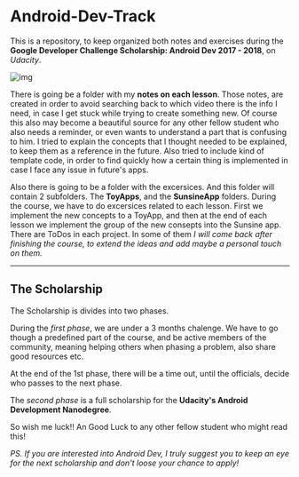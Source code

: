 # Android-Dev-Track
This is a repository, to keep organized both notes and exercises during 
the **Google Developer Challenge Scholarship: Android Dev 2017 - 2018**, on *Udacity*.

![img](https://goo.gl/PJxkRp)

There is going be a folder with my **notes on each lesson**. Those notes, are created in order to avoid searching back to which video there is the info I need, in case I get stuck while trying to create something new. Of course this also may become a beautiful source for any other fellow student who also needs a reminder, or even wants to understand a part that is confusing to him. I tried to explain the concepts that I thought needed to be explained, to keep them as a reference in the future. Also tried to include kind of template code, in order to find quickly how a certain thing is implemented in case I face any issue in future's apps.

Also there is going to be a folder with the excersices. And this folder will contain 2 subfolders. The **ToyApps**, and the **SunsineApp** folders. During the course, we have to do excersices related to each lesson. First we implement the new concepts to a ToyApp, and then at the end of each lesson we implement the group of the new consepts into the Sunsine app. There are ToDos in each project. In some of them *I will come back after finishing the course, to extend the ideas and add maybe a personal touch on them.*

---
## The Scholarship

The Scholarship is divides into two phases.

During the *first phase*, we are under a 3 months chalenge. We have to go though a predefined part of the course, and be active members of the community, meaning helping others when phasing a problem, also share good resources etc. 

At the end of the 1st phase, there will be a time out, until the officials, decide who passes to the next phase.

The *second phase* is a full scholarship for the **Udacity's Android Development Nanodegree**. 

So wish me luck!! An Good Luck to any other fellow student who might read this! 

*PS. If you are interested into Android Dev, I truly suggest you to keep an eye for the next scholarship and don't loose your chance to apply!*
